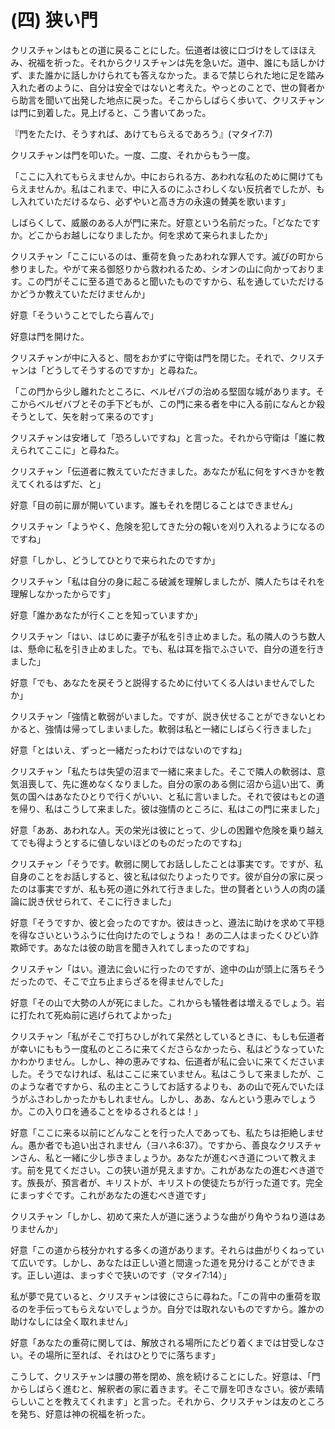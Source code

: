 # (四) 狭い門

クリスチャンはもとの道に戻ることにした。伝道者は彼に口づけをしてほほえみ、祝福を祈った。それからクリスチャンは先を急いだ。道中、誰にも話しかけず、また誰かに話しかけられても答えなかった。まるで禁じられた地に足を踏み入れた者のように、自分は安全ではないと考えた。やっとのことで、世の賢者から助言を聞いて出発した地点に戻った。そこからしばらく歩いて、クリスチャンは門に到着した。見上げると、こう書いてあった。

『門をたたけ、そうすれば、あけてもらえるであろう』(マタイ7:7)

クリスチャンは門を叩いた。一度、二度、それからもう一度。

「ここに入れてもらえませんか。中におられる方、あわれな私のために開けてもらえませんか。私はこれまで、中に入るのにふさわしくない反抗者でしたが、もし入れていただけるなら、必ずやいと高き方の永遠の賛美を歌います」

しばらくして、威厳のある人が門に来た。好意という名前だった。「どなたですか。どこからお越しになりましたか。何を求めて来られましたか」

クリスチャン「ここにいるのは、重荷を負ったあわれな罪人です。滅びの町から参りました。やがて来る御怒りから救われるため、シオンの山に向かっております。この門がそこに至る道であると聞いたものですから、私を通していただけるかどうか教えていただけませんか」

好意「そういうことでしたら喜んで」

好意は門を開けた。

クリスチャンが中に入ると、間をおかずに守衛は門を閉じた。それで、クリスチャンは「どうしてそうするのですか」と尋ねた。

「この門から少し離れたところに、ベルゼバブの治める堅固な城があります。そこからベルゼバブとその手下どもが、この門に来る者を中に入る前になんとか殺そうとして、矢を射って来るのです」

クリスチャンは安堵して「恐ろしいですね」と言った。それから守衛は「誰に教えられてここに」と尋ねた。

クリスチャン「伝道者に教えていただきました。あなたが私に何をすべきかを教えてくれるはずだ、と」

好意「目の前に扉が開いています。誰もそれを閉じることはできません」

クリスチャン「ようやく、危険を犯してきた分の報いを刈り入れるようになるのですね」

好意「しかし、どうしてひとりで来られたのですか」

クリスチャン「私は自分の身に起こる破滅を理解しましたが、隣人たちはそれを理解しなかったからです」

好意「誰かあなたが行くことを知っていますか」

クリスチャン「はい、はじめに妻子が私を引き止めました。私の隣人のうち数人は、懸命に私を引き止めました。でも、私は耳を指でふさいで、自分の道を行きました」

好意「でも、あなたを戻そうと説得するために付いてくる人はいませんでしたか」

クリスチャン「強情と軟弱がいました。ですが、説き伏せることができないとわかると、強情は帰ってしまいました。軟弱は私と一緒にしばらく行きました」

好意「とはいえ、ずっと一緒だったわけではないのですね」

クリスチャン「私たちは失望の沼まで一緒に来ました。そこで隣人の軟弱は、意気沮喪して、先に進めなくなりました。自分の家のある側に沼から這い出て、勇気の国へはあなたひとりで行くがいい、と私に言いました。それで彼はもとの道を帰り、私はこうして来ました。彼は強情のところに、私はこの門に来ました」

好意「ああ、あわれな人。天の栄光は彼にとって、少しの困難や危険を乗り越えてでも得ようとするに値しないほどのものだったのですね」

クリスチャン「そうです。軟弱に関してお話ししたことは事実です。ですが、私自身のことをお話しすると、彼と私は似たりよったりです。彼が自分の家に戻ったのは事実ですが、私も死の道に外れて行きました。世の賢者という人の肉の議論に説き伏せられて、そこに行きました」

好意「そうですか、彼と会ったのですか。彼はきっと、遵法に助けを求めて平穏を得なさいというふうに仕向けたのでしょうね！ あの二人はまったくひどい詐欺師です。あなたは彼の助言を聞き入れてしまったのですね」

クリスチャン「はい。遵法に会いに行ったのですが、途中の山が頭上に落ちそうだったので、そこで立ち止まらざるを得ませんでした」

好意「その山で大勢の人が死にました。これからも犠牲者は増えるでしょう。岩に打たれて死ぬ前に逃げられてよかった」

クリスチャン「私がそこで打ちひしがれて呆然としているときに、もしも伝道者が幸いにももう一度私のところに来てくださらなかったら、私はどうなっていたかわかりません。しかし、神の恵みですね、伝道者が私に会いに来てくださいました。そうでなければ、私はここに来ていません。私はこうして来ましたが、このような者ですから、私の主とこうしてお話するよりも、あの山で死んでいたほうがふさわしかったかもしれません。しかし、ああ、なんという恵みでしょうか。この入り口を通ることをゆるされるとは！」

好意「ここに来る以前にどんなことを行った人であっても、私たちは拒絶しません。愚か者でも追い出されません（ヨハネ6:37）。ですから、善良なクリスチャンさん、私と一緒に少し歩きましょうか。あなたが進むべき道について教えます。前を見てください。この狭い道が見えますか。これがあなたの進むべき道です。族長が、預言者が、キリストが、キリストの使徒たちが行った道です。完全にまっすぐです。これがあなたの進むべき道です」

クリスチャン「しかし、初めて来た人が道に迷うような曲がり角やうねり道はありませんか」

好意「この道から枝分かれする多くの道があります。それらは曲がりくねっていて広いです。しかし、あなたは正しい道と間違った道を見分けることができます。正しい道は、まっすぐで狭いのです（マタイ7:14）」

私が夢で見ていると、クリスチャンは彼にさらに尋ねた。「この背中の重荷を取るのを手伝ってもらえないでしょうか。自分では取れないものですから。誰かの助けなしには全く取れません」

好意「あなたの重荷に関しては、解放される場所にたどり着くまでは甘受しなさい。その場所に至れば、それはひとりでに落ちます」

こうして、クリスチャンは腰の帯を閉め、旅を続けることにした。好意は、「門からしばらく進むと、解釈者の家に着きます。そこで扉を叩きなさい。彼が素晴らしいことを教えてくれます」と言った。それから、クリスチャンは友のところを発ち、好意は神の祝福を祈った。